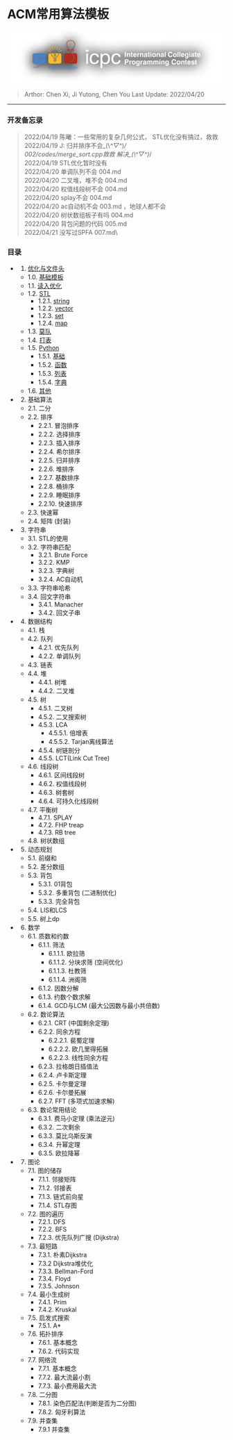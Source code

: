 # ACM常用算法模板
![ICPC Logo](assets/icpcLogo.png)

> Arthor: Chen Xi, Ji Yutong, Chen You
> Last Update: 2022/04/20
---

### 开发备忘录

> 2022/04/19 陈曦：一些常用的复杂几何公式，
> STL优化没有搞过，救救\
> 2022/04/19 J: 归并排序不会\_(\\*^▽^*)_/\
> 002/codes/merge_sort.cpp救救  解决\_(\\*^▽^*)_/\
> 2022/04/19 STL优化暂时没有\
> 2022/04/20 单调队列不会 004.md\
> 2022/04/20 二叉堆，堆不会 004.md\
> 2022/04/20 权值线段树不会 004.md\
> 2022/04/20 splay不会 004.md\
> 2022/04/20 ac自动机不会 003.md ，地球人都不会\
> 2022/04/20 树状数组板子有吗 004.md\
> 2022/04/20 背包问题的代码 005.md\
> 2022/04/21 没写过SPFA 007.md\

### 目录

<!-- Index Start -->

+ 1. [优化与文件头]()
    - 1.0. [基础模板](./chapters/001/001.md###&#160;1.0.&#160;基础模板)
    - 1.1. [读入优化](./chapters/001/001.md###1.1.读入优化)
    - 1.2. [STL](./chapters/001/001.md/###1.2.STL)
        * 1.2.1. [string](./chapters/001/001.md####1.2.1string)
        * 1.2.2. [vector]()
        * 1.2.3. [set]()
        * 1.2.4. [map]()
    - 1.3. [莫队]()
    - 1.4. [打表]()
    - 1.5. [Python]()
        * 1.5.1. [基础]()
        * 1.5.2. [函数]()
        * 1.5.3. [列表]()
        * 1.5.4. [字典]()
    - 1.6. [其他]()
+ 2. 基础算法
    - 2.1. 二分
    - 2.2. 排序
        * 2.2.1. 冒泡排序
        * 2.2.2. 选择排序
        * 2.2.3. 插入排序
        * 2.2.4. 希尔排序
        * 2.2.5. 归并排序
        * 2.2.6. 堆排序
        * 2.2.7. 基数排序
        * 2.2.8. 桶排序
        * 2.2.9. 睡眠排序 
        * 2.2.10. 快速排序
    - 2.3. 快速幂 
    - 2.4. 矩阵 (封装)
+ 3. 字符串
    - 3.1. STL的使用
    - 3.2. 字符串匹配
        * 3.2.1. Brute Force
        * 3.2.2. KMP
        * 3.2.3. 字典树
        * 3.2.4. AC自动机
    - 3.3. 字符串哈希
    - 3.4. 回文字符串
        * 3.4.1. Manacher
        * 3.4.2. 回文子串 
+ 4. 数据结构
    - 4.1. 栈
    - 4.2. 队列
        * 4.2.1. 优先队列
        * 4.2.2. 单调队列
    - 4.3. 链表
    - 4.4. 堆
        * 4.4.1. 树堆
        * 4.4.2. 二叉堆
    - 4.5. 树
        * 4.5.1. 二叉树
        * 4.5.2. 二叉搜索树
        * 4.5.3. LCA
            + 4.5.5.1. 倍增表
            + 4.5.5.2. Tarjan离线算法
        * 4.5.4. 树链剖分
        * 4.5.5. LCT(Link Cut Tree)
    - 4.6. 线段树
        * 4.6.1. 区间线段树
        * 4.6.2. 权值线段树
        * 4.6.3. 树套树
        * 4.6.4. 可持久化线段树
    - 4.7. 平衡树
        * 4.7.1. SPLAY
        * 4.7.2. FHP treap
        * 4.7.3. RB tree   
    - 4.8. 树状数组 
+ 5. 动态规划
    - 5.1. 前缀和
    - 5.2. 差分数组
    - 5.3. 背包
        * 5.3.1. 01背包
        * 5.3.2. 多重背包 (二进制优化)
        * 5.3.3. 完全背包  
    - 5.4. LIS和LCS
    - 5.5. 树上dp
+ 6. 数学
    - 6.1. 质数和约数
        * 6.1.1. 筛法
            + 6.1.1.1. 欧拉筛
            + 6.1.1.2. 分块求筛 (空间优化)
            + 6.1.1.3. 杜教筛
            + 6.1.1.4. 洲阁筛
        * 6.1.2. 因数分解
        * 6.1.3. 约数个数求解
        * 6.1.4. GCD与LCM (最大公因数与最小共倍数)
    - 6.2. 数论算法
        * 6.2.1. CRT (中国剩余定理)
        * 6.2.2. 同余方程
            + 6.2.2.1. 裴蜀定理
            + 6.2.2.2. 欧几里得拓展
            + 6.2.2.3. 线性同余方程
        * 6.2.3. 拉格朗日插值法
        * 6.2.4. 卢卡斯定理
        * 6.2.5. 卡尔曼定理
        * 6.2.6. 卡尔曼拓展
        * 6.2.7. FFT (多项式加速求解)
    - 6.3. 数论常用结论
        * 6.3.1. 费马小定理 (乘法逆元)
        * 6.3.2. 二次剩余
        * 6.3.3. 莫比乌斯反演
        * 6.3.4. 升幂定理 
        * 6.3.5. 欧拉降幂
+  7. 图论
    - 7.1. 图的储存
        * 7.1.1. 邻接矩阵
        * 7.1.2. 邻接表
        * 7.1.3. 链式前向星
        * 7.1.4. STL存图
    - 7.2. 图的遍历
        * 7.2.1. DFS
        * 7.2.2. BFS
        * 7.2.3. 优先队列广搜 (Dijkstra)
    - 7.3. 最短路
        * 7.3.1. 朴素Dijkstra
        * 7.3.2  Dijkstra堆优化
        * 7.3.3. Bellman-Ford
        * 7.3.4. Floyd
        * 7.3.5. Johnson
    - 7.4. 最小生成树
        * 7.4.1. Prim
        * 7.4.2. Kruskal
    - 7.5. 启发式搜索
        * 7.5.1. A*
    - 7.6. 拓扑排序
        * 7.6.1. 基本概念
        * 7.6.2. 代码实现
    - 7.7. 网络流
        * 7.7.1. 基本概念
        * 7.7.2. 最大流最小割
        * 7.7.3. 最小费用最大流
    - 7.8. 二分图
        * 7.8.1. 染色匹配法(判断是否为二分图)
        * 7.8.2. 匈牙利算法
    - 7.9. 并查集
        * 7.9.1 并查集

<!-- Index End -->


